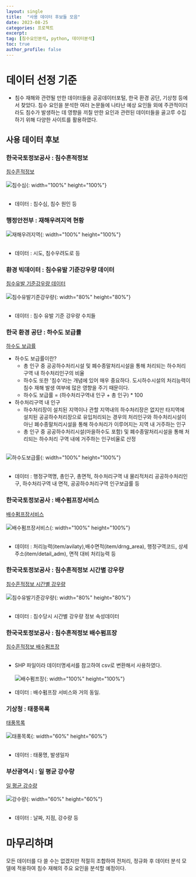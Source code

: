 ```yaml
---
layout: single
title:  "사용 데이터 후보들 모음"
date: 2023-08-25
categories: 프로젝트
excerpt:
tag: [침수요인분석, python, 데이터분석]
toc: true
author_profile: false
---
```


# 데이터 선정 기준
- 침수 재해와 관련될 만한 데이터들을 공공데이터포털, 한국 환경 공단, 기상청 등에서 찾았다. 침수 요인을 분석한 여러 논문들에 나타난 예상 요인들 외에 주관적이더라도 침수가 발생하는 데 영향을 끼칠 만한 요인과 관련된 데이터들을 골고루 수집하기 위해 다양한 사이트를 활용하였다.
  
## 사용 데이터 후보
### 한국국토정보공사 : 침수흔적정보
<a href="https://www.data.go.kr/data/15048634/fileData.do">침수흔적정보</a><br><br>
![침수심](/images/projects/Flood/1/침수심.png){: width="100%" height="100%"}<br><br>
- 데이터 : 침수심, 침수 원인 등

### 행정안전부 : 재해우려지역 현황
![재해우려지역](/images/projects/Flood/1/재해우려지역.png){: width="100%" height="100%"}<br><br>
- 데이터 : 시도, 침수우려도로 등

### 환경 빅데이터 : 침수유발 기준강우량 데이터
<a href="https://www.bigdata-environment.kr/user/data_market/detail.do?id=12cfd740-4612-11ed-a014-0d7a4cca3cb8">침수유발 기준강우량 데이터</a><br><br>
![침수유발기준강우량](/images/projects/Flood/1/침수유발기준강우량.png){: width="80%" height="80%"}<br><br>
- 데이터 : 침수 유발 기준 강우량 수치들

### 한국 환경 공단 : 하수도 보급률
<a href="https://www.data.go.kr/tcs/dss/selectDataSetList.do?dType=TOTAL&keyword=%ED%95%98%EC%88%98%EB%8F%84+&detailKeyword=&publicDataPk=&recmSe=N&detailText=&relatedKeyword=&commaNotInData=&commaAndData=&commaOrData=&must_not=&tabId=&dataSetCoreTf=&coreDataNm=&sort=_score&relRadio=&orgFullName=&orgFilter=&org=&orgSearch=&currentPage=1&perPage=10&brm=&instt=&svcType=&kwrdArray=&extsn=&coreDataNmArray=&pblonsipScopeCode=">하수도 보급률</a> <br>

- 하수도 보급률이란?
  - 총 인구 중 공공하수처리시설 및 폐수종말처리시설을 통해 처리되는 하수처리구역 내 하수처리인구의 비율
  - 하수도 또한 '침수'라는 개념에 있어 매우 중요하다. 도시하수시설의 처리능력이 침수 재해 발생 여부에 많은 영향을 주기 때문이다.
  - 하수도 보급률 = (하수처리구역내 인구 + 총 인구) * 100
- 하수처리구역 내 인구
  - 하수처리장이 설치된 지역이나 관할 지역내의 하수처리장은 없지만 타지역에 설치된 공공하수처리장으로 유입처리되는 경우의 처리인구와 하수처리시설이 아닌 폐수종말처리시설을 통해 하수처리가 이루어지는 지역 내 거주하는 인구
  - 총 인구 중 공공하수처리시설(마을하수도 포함) 및 폐수종말처리시설을 통해 처리되는 하수처리 구역 내에 거주하는 인구비율로 산정<br><br>
  
![하수도보급률](/images/projects/Flood/1/하수도보급률.png){: width="100%" height="100%"}<br><br>
- 데이터 : 행정구역명, 총인구, 총면적, 하수처리구역 내 물리적처리 공공하수처리인구, 하수처리구역 내 면적, 공공하수처리구역 인구보급률 등

### 한국국토정보공사 : 배수펌프장서비스
<a href="https://www.data.go.kr/data/15058712/openapi.do"> 배수펌프장서비스</a><br><br>
![배수펌프장서비스](/images/projects/Flood/1/배수펌프장서비스.png){: width="100%" height="100%"}<br><br>
- 데이터 : 처리능력(item/avilaty),배수면적(item/drng_area), 행정구역코드, 상세주소(item/detail_adm), 면적 대비 처리능력 등

### 한국국토정보공사 : 침수흔적정보 시간별 강우량
<a href="https://www.data.go.kr/data/15048637/fileData.do?recommendDataYn=Y">침수흔적정보 시간별 강우량</a><br><br>
![침수유발기준강우량](/images/projects/Flood/1/침수유발기준강우량.png){: width="80%" height="80%"}<br><br>
- 데이터 : 침수당시 시간별 강우량 정보 속성데이터

### 한국국토정보공사 : 침수흔적정보 배수펌프장
<a href="https://www.data.go.kr/data/15048638/fileData.do">침수흔적정보 배수펌프장</a><br><br>
- SHP 파일이라 데이터명세서를 참고하여 csv로 변환해서 사용하였다. <br><br>
![배수펌프장](/images/projects/Flood/1/배수펌프장.png){: width="100%" height="100%"}<br><br>
- 데이터 : 배수펌프장 서비스와 거의 동일.

### 기상청 : 태풍목록
<a href="https://data.kma.go.kr/data/typhoonData/typList.do?pgmNo=688">태풍목록</a><br><br>
![태풍목록](/images/projects/Flood/1/태풍목록.png){: width="60%" height="60%"}<br><br>
- 데이터 : 태풍명, 발생일자
  
### 부산광역시 : 일 평균 강수량
<a href="https://data.kma.go.kr/stcs/grnd/grndRnList.do?pgmNo=69#">일 평균 강수량</a><br><br>
![강수량](/images/projects/Flood/1/강수량.png){: width="60%" height="60%"}<br><br>
- 데이터 : 날짜, 지점, 강수량 등


# 마무리하며
모든 데이터를 다 쓸 수는 없겠지만 적절히 조합하여 전처리, 정규화 후 데이터 분석 모델에 적용하여 침수 재해의 주요 요인을 분석할 예정이다.